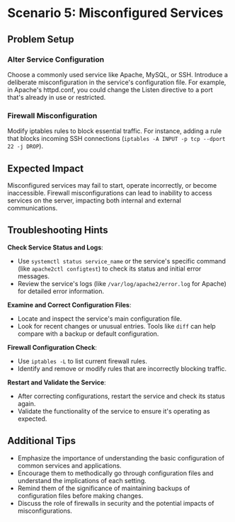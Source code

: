 # Scenario 5: Misconfigured Services

## Problem Setup
### Alter Service Configuration
Choose a commonly used service like Apache, MySQL, or SSH.
Introduce a deliberate misconfiguration in the service's configuration file. For example, in Apache's httpd.conf, you could change the Listen directive to a port that's already in use or restricted.

### Firewall Misconfiguration
Modify iptables rules to block essential traffic. For instance, adding a rule that blocks incoming SSH connections (`iptables -A INPUT -p tcp --dport 22 -j DROP`).

## Expected Impact
Misconfigured services may fail to start, operate incorrectly, or become inaccessible.
Firewall misconfigurations can lead to inability to access services on the server, impacting both internal and external communications.

## Troubleshooting Hints
**Check Service Status and Logs**:
- Use `systemctl status service_name` or the service's specific command (like `apache2ctl configtest`) to check its status and initial error messages.
- Review the service's logs (like `/var/log/apache2/error.log` for Apache) for detailed error information.

**Examine and Correct Configuration Files**:
- Locate and inspect the service's main configuration file.
- Look for recent changes or unusual entries. Tools like `diff` can help compare with a backup or default configuration.

**Firewall Configuration Check**:
- Use `iptables -L` to list current firewall rules.
- Identify and remove or modify rules that are incorrectly blocking traffic.

**Restart and Validate the Service**:
- After correcting configurations, restart the service and check its status again.
- Validate the functionality of the service to ensure it's operating as expected.

## Additional Tips
- Emphasize the importance of understanding the basic configuration of common services and applications.
- Encourage them to methodically go through configuration files and understand the implications of each setting.
- Remind them of the significance of maintaining backups of configuration files before making changes.
- Discuss the role of firewalls in security and the potential impacts of misconfigurations.